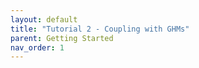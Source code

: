 ```yaml
---
layout: default
title: "Tutorial 2 - Coupling with GHMs"
parent: Getting Started
nav_order: 1
---
```


